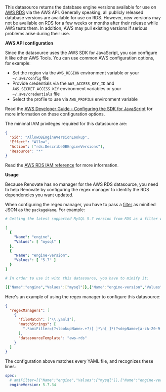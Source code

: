 This datasource returns the database engine versions available for use on [AWS RDS](https://aws.amazon.com/rds/) via the AWS API.
Generally speaking, all publicly released database versions are available for use on RDS.
However, new versions may not be available on RDS for a few weeks or months after their release while AWS tests them.
In addition, AWS may pull existing versions if serious problems arise during their use.

**AWS API configuration**

Since the datasource uses the AWS SDK for JavaScript, you can configure it like other AWS Tools.
You can use common AWS configuration options, for example:

- Set the region via the `AWS_REGION` environment variable or your `~/.aws/config` file
- Provide credentials via the `AWS_ACCESS_KEY_ID` and `AWS_SECRET_ACCESS_KEY` environment variables or your `~/.aws/credentials` file
- Select the profile to use via `AWS_PROFILE` environment variable

Read the [AWS Developer Guide - Configuring the SDK for JavaScript](https://docs.aws.amazon.com/sdk-for-javascript/v3/developer-guide/configuring-the-jssdk.html) for more information on these configuration options.

The minimal IAM privileges required for this datasource are:

```json
{
  "Sid": "AllowDBEngineVersionLookup",
  "Effect": "Allow",
  "Action": ["rds:DescribeDBEngineVersions"],
  "Resource": "*"
}
```

Read the [AWS RDS IAM reference](https://docs.aws.amazon.com/service-authorization/latest/reference/list_amazonrds.html) for more information.

**Usage**

Because Renovate has no manager for the AWS RDS datasource, you need to help Renovate by configuring the regex manager to identify the RDS dependencies you want updated.

When configuring the regex manager, you have to pass a [filter](https://docs.aws.amazon.com/AWSJavaScriptSDK/v3/latest/clients/client-rds/interfaces/describedbengineversionscommandinput.html#filters) as minified JSON as the `packageName`.
For example:

```yaml
# Getting the latest supported MySQL 5.7 version from RDS as a filter would look like:

[
  {
    "Name": "engine",
    "Values": [ "mysql" ]
  },
  {
    "Name": "engine-version",
    "Values": [ "5.7" ]
  }
]

# In order to use it with this datasource, you have to minify it:

[{"Name":"engine","Values":["mysql"]},{"Name":"engine-version","Values":["5.7"]}]
```

Here's an example of using the regex manager to configure this datasource:

```json
{
  "regexManagers": [
    {
      "fileMatch": ["\\.yaml$"],
      "matchStrings": [
        ".*amiFilter=(?<lookupName>.+?)[ ]*\n[ ]*(?<depName>[a-zA-Z0-9-_:]*)[ ]*?:[ ]*?[\"|']?(?<currentValue>[.\\d]+)[\"|']?.*"
      ],
      "datasourceTemplate": "aws-rds"
    }
  ]
}
```

The configuration above matches every YAML file, and recognizes these lines:

```yaml
spec:
  # amiFilter=[{"Name":"engine","Values":["mysql"]},{"Name":"engine-version","Values":["5.7"]}]
  engineVersion: 5.7.34
```
